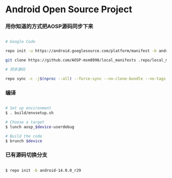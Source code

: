 # Android Open Source Project #

### 用你知道的方式把AOSP源码同步下来 ###

```bash

# Google Code

repo init -u https://android.googlesource.com/platform/manifest -b android-14.0.0_r29 --depth=1

git clone https://github.com/AOSP-msm8998/local_manifests .repo/local_manifests -b r29

# 同步源码

repo sync -c -j$(nproc --all) --force-sync --no-clone-bundle --no-tags
```

### 编译 ###

```bash

# Set up environment
$ . build/envsetup.sh

# Choose a target
$ lunch aosp_$device-userdebug

# Build the code
$ brunch $device
```

### 已有源码切换分支 ###

```bash

$ repo init -b android-14.0.0_r29

```
